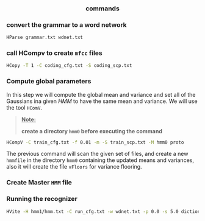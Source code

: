 <h3 align="center"> commands </h3>

### convert the grammar to a word network 

```bash
HParse grammar.txt wdnet.txt
```
### call HCompv to create `mfcc` files 

```bash
HCopy -T 1 -C coding_cfg.txt -S coding_scp.txt
```

### Compute global parameters

In this step we will compute the global mean and variance and set all of the Gaussians ina given *HMM* to have the same mean and variance.
We will use the tool `HComV`.

> <u>**Note:**</u>
> 
> **create a directory `hmm0` before executing the command**

```bash
HCompV -C train_cfg.txt -f 0.01 -m -S train_scp.txt -M hmm0 proto
```
The previous command will scan the given set of files, and create a new `hmmfile` in the directory `hmm0` containing the updated means and variances, also it will create the file `vFloors` for variance flooring.

### Create Master `HMM` file

### Running the recognizer

```bash
HVite -H hmm1/hmm.txt -C run_cfg.txt -w wdnet.txt -p 0.0 -s 5.0 dictionary.txt ModelsList.txt
```